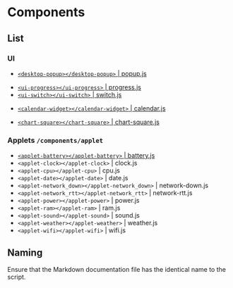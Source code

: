 # Components

## List
<!-- KEEP ALPHABETICAL ORDER -->

### UI
* [`<desktop-popup></desktop-popup>` | popup.js](popup.md)
- [`<ui-progress></ui-progress>` | progress.js](progress.md)
- [`<ui-switch></ui-switch>` | switch.js](switch.md)

* [`<calendar-widget></calendar-widget>` | calendar.js](calendar.md)

- [`<chart-square></chart-square>` | chart-square.js](chart-square.md)


### Applets `/components/applet`
* [`<applet-battery></applet-battery>` | battery.js](applet/battery.md)
* `<applet-clock></applet-clock>` | clock.js
* `<applet-cpu></applet-cpu>` | cpu.js
* `<applet-date></applet-date>` | date.js
* `<applet-network_down></applet-network_down>` | network-down.js
* `<applet-network_rtt></applet-network_rtt>` | network-rtt.js
* `<applet-power></applet-power>` | power.js
* `<applet-ram></applet-ram>` | ram.js
* `<applet-sound></applet-sound>` | sound.js
* `<applet-weather></applet-weather>` | weather.js
* `<applet-wifi></applet-wifi>` | wifi.js



## Naming
Ensure that the Markdown documentation file has the identical name to the script.